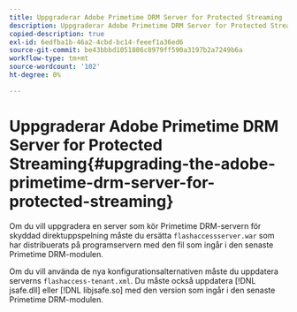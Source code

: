 ```yaml
---
title: Uppgraderar Adobe Primetime DRM Server for Protected Streaming
description: Uppgraderar Adobe Primetime DRM Server for Protected Streaming
copied-description: true
exl-id: 6edfba1b-46a2-4cbd-bc14-feeef1a36ed6
source-git-commit: be43bbbd1051886c8979ff590a3197b2a7249b6a
workflow-type: tm+mt
source-wordcount: '102'
ht-degree: 0%

---
```


# Uppgraderar Adobe Primetime DRM Server for Protected Streaming{#upgrading-the-adobe-primetime-drm-server-for-protected-streaming}

Om du vill uppgradera en server som kör Primetime DRM-servern för skyddad direktuppspelning måste du ersätta `flashaccessserver.war` som har distribuerats på programservern med den fil som ingår i den senaste Primetime DRM-modulen.

Om du vill använda de nya konfigurationsalternativen måste du uppdatera serverns `flashaccess-tenant.xml`. Du måste också uppdatera [!DNL jsafe.dll] eller [!DNL libjsafe.so] med den version som ingår i den senaste Primetime DRM-modulen.
